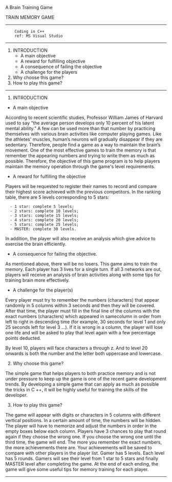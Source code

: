 A Brain Training Game

TRAIN MEMORY GAME

---------------------------------------------------------

        Coding in C++ 
        ref: MS Visual Studio 

---------------------------------------------------------

1. INTRODUCTION
    - A main objective
    - A reward for fulfilling objective
    - A consequence of failing the objective
    - A challenge for the players
2. Why choose this game?
3. How to play this game?

---------------------------------------------------------

1. INTRODUCTION

- A main objective

According to recent scientific studies, Professor William James of Harvard used to say “the average person develops only 10 percent of his latent mental ability.” A few can be used more than that number by practicing themselves with various brain activities like computer playing games. Like the athletes' muscles, human’s neurons will gradually disappear if they are sedentary. Therefore, people find a game as a way to maintain the brain’s movement. One of the most effective games to train the memory is that remember the appearing numbers and trying to write them as much as possible. Therefore, the objective of this game program is to help players maintain the memory operation through the game's level requirements.

- A reward for fulfilling the objective

Players will be requested to register their names to record and compare their highest score achieved with the previous competitors.
    In the ranking table, there are 5 levels corresponding to 5 stars:
    
      - 1 star: complete 5 levels;
      - 2 stars: complete 10 levels;
      - 3 stars: complete 15 levels;
      - 4 stars: complete 20 levels;
      - 5 stars: complete 25 levels;
      - MASTER: complete 30 levels.
      

In addition, the player will also receive an analysis which give advice to exercise the brain efficiently.

- A consequence for failing the objective.

As mentioned above, there will be no losers. This game aims to train the memory. Each player has 3 lives for a single turn. If all 3 networks are out, players will receive an analysis of brain activities along with some tips for training brain more effectively.

- A challenge for the player(s)

Every player must try to remember the numbers (characters) that appear randomly in 5 columns within 3 seconds and then they will be covered. After that time, the player must fill in the final line of the columns with the exact numbers (characters) which appeared in samecolumn in order from left to right in descending time (for example, 30 seconds for level 1 and only 25 seconds left for level 3 ...). If it is wrong in a column, the player will lose one life and will be asked to play that level again with a few percentage points deducted.

By level 10, players will face characters a through z. And to level 20 onwards is both the number and the letter both uppercase and lowercase.


2. Why choose this game?

The simple game that helps players to both practice memory and is not under pressure to keep up the game is one of the recent game development trends. By developing a simple game that can apply as much as possible the tricks in C ++, it will be highly useful for training the skills of the developer.

3. How to play this game?

The game will appear with digits or characters in 5 columns with different vertical positions. In a certain amount of time, the numbers will be hidden. The player will have to memorize and adjust the numbers in order in the empty boxes below each column. Players have 3 chances to play that round again if they choose the wrong one. If you choose the wrong one until the third time, the game will end. The more you remember the exact numbers, the more achievements there are. Your achievements will be saved to compare with other players in the player list. Gamer has 5 levels. Each level has 5 rounds. Gamers will see their level from 1 star to 5 stars and finally MASTER level after completing the game. At the end of each ending, the game will give some useful tips for memory training for each player.



---------------------------------------------------------------------


